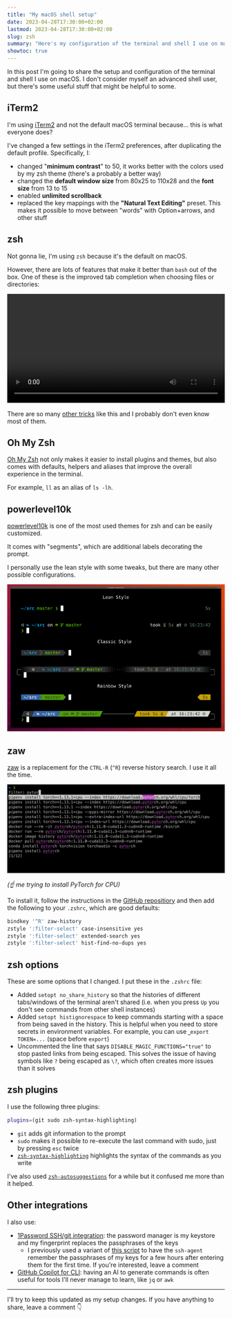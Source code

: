 ```yaml
---
title: "My macOS shell setup"
date: 2023-04-28T17:30:00+02:00
lastmod: 2023-04-28T17:30:00+02:00
slug: zsh
summary: "Here's my configuration of the terminal and shell I use on macOS, including iTerm2, zsh, powerlevel10k, zaw, etc."
showtoc: true
---
```


In this post I'm going to share the setup and configuration of the terminal and shell I use on macOS. I don't consider myself an advanced shell user, but there's some useful stuff that might be helpful to some.

## iTerm2

I'm using [iTerm2](https://iterm2.com/) and not the default macOS terminal because... this is what everyone does?

I've changed a few settings in the iTerm2 preferences, after duplicating the default profile. Specifically, I:

- changed "**minimum contrast**" to 50, it works better with the colors used by my zsh theme (there's a probably a better way)
- changed the **default window size** from 80x25 to 110x28 and the **font size** from 13 to 15
- enabled **unlimited scrollback**
- replaced the key mappings with the **"Natural Text Editing"** preset. This makes it possible to move between "words" with Option+arrows, and other stuff

## zsh

Not gonna lie, I'm using `zsh` because it's the default on macOS.

However, there are lots of features that make it better than `bash` out of the box. One of these is the improved tab completion when choosing files or directories:

<video controls style="width:100%">
    <source src="zsh-autocomplete.mp4" type="video/mp4">
</video>

There are so many [other tricks](https://code.joejag.com/2014/why-zsh.html) like this and I probably don't even know most of them.

## Oh My Zsh

[Oh My Zsh](https://ohmyz.sh/) not only makes it easier to install plugins and themes, but also comes with defaults, helpers and aliases that improve the overall experience in the terminal.

For example, `ll` as an alias of `ls -lh`.

## powerlevel10k

[powerlevel10k](https://github.com/romkatv/powerlevel10k) is one of the most used themes for zsh and can be easily customized.

It comes with "segments", which are additional labels decorating the prompt.

I personally use the lean style with some tweaks, but there are many other possible configurations.

<img src="powerlevel10k.png">

## zaw

[zaw](https://github.com/zsh-users/zaw) is a replacement for the `CTRL-R` (`^R`) reverse history search. I use it all the time.

<img src="zaw.png">

*(☝️ me trying to install PyTorch for CPU)*

To install it, follow the instructions in the [GitHub repositiory](https://github.com/zsh-users/zaw) and then add the following to your `.zshrc`, which are good defaults:

```sh
bindkey '^R' zaw-history
zstyle ':filter-select' case-insensitive yes
zstyle ':filter-select' extended-search yes
zstyle ':filter-select' hist-find-no-dups yes
```

## zsh options

These are some options that I changed. I put these in the `.zshrc` file:

- Added `setopt no_share_history` so that the histories of different tabs/windows of the terminal aren't shared (i.e. when you press `Up` you don't see commands from other shell instances)
- Added `setopt histignorespace` to keep commands starting with a space from being saved in the history. This is helpful when you need to store secrets in environment variables. For example, you can use `⎵export TOKEN=...` (space before `export`)
- Uncommented the line that says `DISABLE_MAGIC_FUNCTIONS="true"` to stop pasted links from being escaped. This solves the issue of having symbols like `?` being escaped as `\?`, which often creates more issues than it solves

## zsh plugins

I use the following three plugins:

```sh
plugins=(git sudo zsh-syntax-highlighting)
```

- `git` adds git information to the prompt
- `sudo` makes it possible to re-execute the last command with sudo, just by pressing `esc` twice
- [`zsh-syntax-highlighting`](https://github.com/zsh-users/zsh-syntax-highlighting) highlights the syntax of the commands as you write

I've also used [`zsh-autosuggestions`](https://github.com/zsh-users/zsh-autosuggestions) for a while but it confused me more than it helped.

## Other integrations

I also use:

- [1Password SSH/git integration](https://developer.1password.com/docs/ssh/): the password manager is my keystore and my fingerprint replaces the passphrases of the keys
  - I previously used a variant of [this script](https://stackoverflow.com/a/18915067/1633924) to have the `ssh-agent` remember the passphrases of my keys for a few hours after entering them for the first time. If you're interested, leave a comment
- [GitHub Copilot for CLI](https://githubnext.com/projects/copilot-cli): having an AI to generate commands is often useful for tools I'll never manage to learn, like `jq` or `awk`

---

I'll try to keep this updated as my setup changes. If you have anything to share, leave a comment 👇
